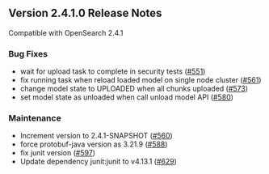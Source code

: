 ## Version 2.4.1.0 Release Notes

Compatible with OpenSearch 2.4.1


### Bug Fixes

* wait for upload task to complete in security tests ([#551](https://github.com/opensearch-project/ml-commons/pull/551))
* fix running task when reload loaded model on single node cluster ([#561](https://github.com/opensearch-project/ml-commons/pull/561))
* change model state to UPLOADED when all chunks uploaded ([#573](https://github.com/opensearch-project/ml-commons/pull/573))
* set model state as unloaded when call unload model API ([#580](https://github.com/opensearch-project/ml-commons/pull/580))


### Maintenance

* Increment version to 2.4.1-SNAPSHOT ([#560](https://github.com/opensearch-project/ml-commons/pull/560))
* force protobuf-java version as 3.21.9 ([#588](https://github.com/opensearch-project/ml-commons/pull/588))
* fix junit version ([#597](https://github.com/opensearch-project/ml-commons/pull/597))
* Update dependency junit:junit to v4.13.1 ([#629](https://github.com/opensearch-project/ml-commons/pull/629))


